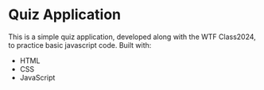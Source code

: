 # Quiz Application

This is a simple quiz application, developed along with the WTF Class2024, to practice basic javascript code.
Built with:

- HTML
- CSS
- JavaScript
